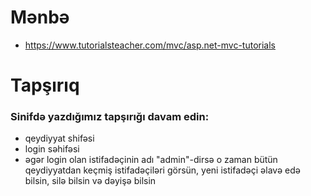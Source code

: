 # Mənbə
- https://www.tutorialsteacher.com/mvc/asp.net-mvc-tutorials

# Tapşırıq
### Sinifdə yazdığımız tapşırığı davam edin:
- qeydiyyat shifəsi
- login səhifəsi
- əgər login olan istifadəçinin adı "admin"-dirsə o zaman bütün qeydiyyatdan keçmiş istifadəçiləri görsün, yeni istifadəçi əlavə edə bilsin, silə bilsin və dəyişə bilsin
